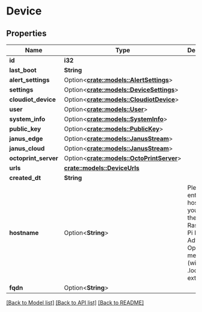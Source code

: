# Device

## Properties

Name | Type | Description | Notes
------------ | ------------- | ------------- | -------------
**id** | **i32** |  | [readonly]
**last_boot** | **String** |  | [readonly]
**alert_settings** | Option<[**crate::models::AlertSettings**](AlertSettings.md)> |  | [readonly]
**settings** | Option<[**crate::models::DeviceSettings**](DeviceSettings.md)> |  | [readonly]
**cloudiot_device** | Option<[**crate::models::CloudiotDevice**](CloudiotDevice.md)> |  | [readonly]
**user** | Option<[**crate::models::User**](User.md)> |  | [readonly]
**system_info** | Option<[**crate::models::SystemInfo**](SystemInfo.md)> |  | [readonly]
**public_key** | Option<[**crate::models::PublicKey**](PublicKey.md)> |  | [readonly]
**janus_edge** | Option<[**crate::models::JanusStream**](JanusStream.md)> |  | [readonly]
**janus_cloud** | Option<[**crate::models::JanusStream**](JanusStream.md)> |  | [readonly]
**octoprint_server** | Option<[**crate::models::OctoPrintServer**](OctoPrintServer.md)> |  | [readonly]
**urls** | [**crate::models::DeviceUrls**](Device_urls.md) |  | 
**created_dt** | **String** |  | [readonly]
**hostname** | Option<**String**> | Please enter the hostname you set in the Raspberry Pi Imager's Advanced Options menu (without .local extension) | [optional]
**fqdn** | Option<**String**> |  | [optional]

[[Back to Model list]](../README.md#documentation-for-models) [[Back to API list]](../README.md#documentation-for-api-endpoints) [[Back to README]](../README.md)


